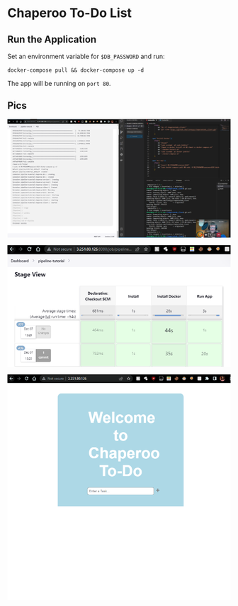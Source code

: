 # Chaperoo To-Do List

## Run the Application

Set an environment variable for `$DB_PASSWORD` and run:

```
docker-compose pull && docker-compose up -d
```

The app will be running on `port 80`.

## Pics
![PipelineUpAndRunning](https://github.com/Finneyyy/chaperootodo_client/blob/main/Capture.PNG)


![StageView](https://github.com/Finneyyy/chaperootodo_client/blob/main/stage-view.PNG)



![actuallyupandrunning](https://github.com/Finneyyy/chaperootodo_client/blob/main/upandrunnin.PNG)

